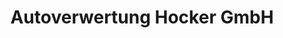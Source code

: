 ---
title: "Autoverwertung Hocker GmbH"
url: /reilingen/autoverwertung-hocker-gmbh/
shop: Autoteile
---